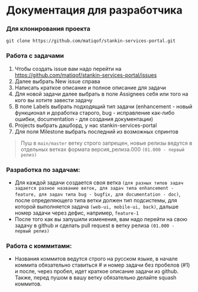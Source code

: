 # Документация для разработчика

### Для клонирования проекта
`git clone https://github.com/matiqof/stankin-services-portal.git`

### Работа с задачами
1. Чтобы создать issue вам надо перейти на https://github.com/matiqof/stankin-services-portal/issues
2. Далее выбрать New issue справа
3. Написать краткое описание и полное описание для задачи
4. Для новой задачи далее выбрать в поле Assignees себя или того на кого вы хотите завести задачу
5. В поле Labels выбрать подходящий тип задачи (enhancement - новый функционал и доработка старого, bug - исправление как-либо ошибки, documentation - для создания документации)
6. Projects выбрать дашборд, у нас stankin-services-portal
7. Для поля Milestone выбрать последний из возможных спринтов

> Пуш в `main/master` ветку строго запрещен, новые релизы ведутся в отдельных ветках формата версия_релиза.000 `(01.000 - первый релиз)`

### Разработка по задачам:
- Для каждой задачи создается своя ветка `(для разных типов задач задается разное название веток, для задач типа enhancement - feature, для задач типа bug - bugfix, для documentation - doc)`, после определяющего типа ветки должен тип подсистемы, для которой выполняется задача `(web-ui, mobile-ui, back)`, дальше номер задачи через дефис, например, `feature-1`
- После того как вы запушили изменения, вам надо перейти на свою задачу в github и сделать pull request в ветку релиза `(01.000 - первый релиз)`

### Работа с коммитами:
- Названия коммитов ведутся строго на русском языке, в начале коммита обязательно ставиться # и номер задачи без пробелов (#1) и после, через пробел, идет краткое описание задачи из github. Также, перед пушом в вашу ветку обязательно делайте squash коммитов.
